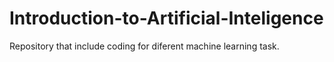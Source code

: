# Introduction-to-Artificial-Inteligence
Repository that include coding for diferent machine learning task.
